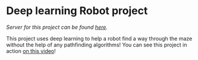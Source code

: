# Deep learning Robot project

*Server for this project can be found [here][server].*

This project uses deep learning to help a robot find a way through the maze without the help of any pathfinding algorithms!
You can see this project in action [on this video][demo]!

[server]: https://github.com/MStefan99/deep-learning-zumo-server
[demo]: https://youtu.be/NqrKGvQT0eU
